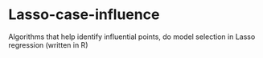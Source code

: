 # Lasso-case-influence
Algorithms that help identify influential points, do model selection in Lasso regression (written in R)
